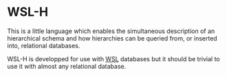 # WSL-H

This is a little language which enables the simultaneous description of an
hierarchical schema and how hierarchies can be queried from, or inserted into,
relational databases.

WSL-H is developped for use with
[WSL](http://jstimpfle.de/projects/wsl/main.html) databases but it should be
trivial to use it with almost any relational database.
